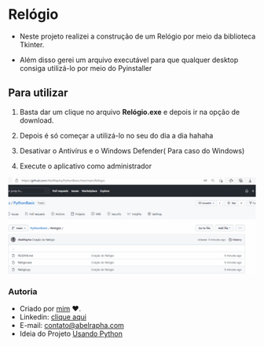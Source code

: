 # Relógio
* Neste projeto realizei a construção de um Relógio por meio da biblioteca Tkinter.  

* Além disso gerei um arquivo executável para que qualquer desktop consiga utilizá-lo por meio do Pyinstaller 

## Para utilizar
1. Basta dar um clique no arquivo __Relógio.exe__ e depois ir na opção de download.
2. Depois é só começar a utilizá-lo no seu do dia a dia hahaha
   
3. Desativar o Antivírus e o Windows Defender( Para caso do Windows)
4. Execute o aplicativo como administrador
   
![Gif Relogio](Gif%20Relógio.gif)

### Autoria
* Criado por [mim](github.com/AbelRapha) ♥.
* Linkedin: [clique aqui](https://www.linkedin.com/in/abel-rapha-280a0a216/)   
* E-mail: contato@abelrapha.com
* Ideia do Projeto [Usando Python](https://www.youtube.com/watch?v=TknTtYa0yYI)